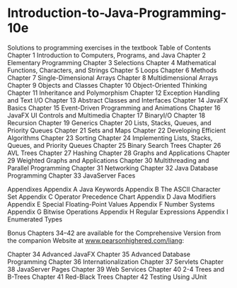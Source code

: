 # Introduction-to-Java-Programming-10e
Solutions to programming exercises in the textbook
Table of Contents
Chapter 1 Introduction to Computers, Programs, and Java
Chapter 2 Elementary Programming
Chapter 3 Selections
Chapter 4 Mathematical Functions, Characters, and Strings
Chapter 5 Loops
Chapter 6 Methods
Chapter 7 Single-Dimensional Arrays
Chapter 8 Multidimensional Arrays
Chapter 9 Objects and Classes
Chapter 10 Object-Oriented Thinking
Chapter 11 Inheritance and Polymorphism
Chapter 12 Exception Handling and Text I/O
Chapter 13 Abstract Classes and Interfaces
Chapter 14 JavaFX Basics
Chapter 15 Event-Driven Programming and Animations
Chapter 16 JavaFX UI Controls and Multimedia
Chapter 17 BinaryI/O
Chapter 18 Recursion
Chapter 19 Generics
Chapter 20 Lists, Stacks, Queues, and Priority Queues
Chapter 21 Sets and Maps
Chapter 22 Developing Efficient Algorithms
Chapter 23 Sorting
Chapter 24 Implementing Lists, Stacks, Queues, and Priority Queues
Chapter 25 Binary Search Trees
Chapter 26 AVL Trees
Chapter 27 Hashing
Chapter 28 Graphs and Applications
Chapter 29 Weighted Graphs and Applications
Chapter 30 Multithreading and Parallel Programming
Chapter 31 Networking
Chapter 32 Java Database Programming
Chapter 33 JavaServer Faces

Appendixes
Appendix A Java Keywords
Appendix B The ASCII Character Set
Appendix C Operator Precedence Chart
Appendix D Java Modifiers
Appendix E Special Floating-Point Values
Appendix F Number Systems
Appendix G Bitwise Operations
Appendix H Regular Expressions
Appendix I Enumerated Types

Bonus Chapters 34–42 are available for the Comprehensive Version from the companion Website at www.pearsonhighered.com/liang:

Chapter 34 Advanced JavaFX
Chapter 35 Advanced Database Programming
Chapter 36 Internationalization
Chapter 37 Servlets
Chapter 38 JavaServer Pages
Chapter 39 Web Services
Chapter 40 2-4 Trees and B-Trees
Chapter 41 Red-Black Trees
Chapter 42 Testing Using JUnit
